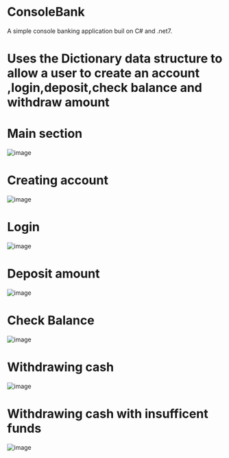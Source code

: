
# ConsoleBank
A simple console banking application buil on C# and .net7. 

<h1>Uses  the Dictionary data structure to allow a user to create an account ,login,deposit,check balance and withdraw amount</h1>

<h1>Main section</h1>

![image](https://github.com/ibz11/ConsoleBank/assets/90426909/19aaca53-5099-4327-b1a9-4730d53732f5)
<h1>Creating account</h1>

![image](https://github.com/ibz11/ConsoleBank/assets/90426909/653220ad-a389-4ef1-ad89-102311c60d0e)

<h1>Login</h1>

![image](https://github.com/ibz11/ConsoleBank/assets/90426909/616f6b31-947f-4b38-9534-a43073e164d4)

<h1>Deposit amount</h1>

![image](https://github.com/ibz11/ConsoleBank/assets/90426909/f3ab1728-7703-401b-a85d-9f30dc6a9ab7)



<h1>Check Balance</h1>

![image](https://github.com/ibz11/ConsoleBank/assets/90426909/8958b9de-928a-472a-8bb2-b8a03ccb269f)


<h1>Withdrawing cash</h1>

![image](https://github.com/ibz11/ConsoleBank/assets/90426909/03ab0b41-5514-4bdf-bb9b-406d9c2040af)


<h1>Withdrawing cash with insufficent funds</h1>

![image](https://github.com/ibz11/ConsoleBank/assets/90426909/7e0303c3-62aa-41b9-8667-e796e9b98acb)


